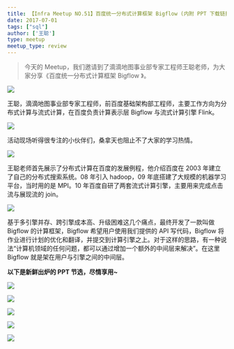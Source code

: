 ```yaml
---
title: 【Infra Meetup NO.51】百度统一分布式计算框架 Bigflow (内附 PPT 下载链接)
date: 2017-07-01
tags: ["sql"]
author: ['王聪']
type: meetup
meetup_type: review
---
```



> 今天的 Meetup，我们邀请到了滴滴地图事业部专家工程师王聪老师，为大家分享《百度统一分布式计算框架 Bigflow 》。

![](./media/meetup-e5e048fdb20359f57d4929ebc7061906.jpeg)

王聪，滴滴地图事业部专家工程师，前百度基础架构部工程师，主要工作方向为分布式计算与流式计算，在百度负责计算表示层 Bigflow 与流式计算引擎 Flink。

![](./media/meetup-4a1fd6ecc6d7da8f3aead96954bffd86.jpeg)

活动现场听得很专注的小伙伴们，桑拿天也阻止不了大家的学习热情。

![](./media/meetup-3351d373bd64e9a008bb312f7a7ad671.jpeg)

王聪老师首先展示了分布式计算在百度的发展例程，他介绍百度在 2003 年建立了自己的分布式搜索系统。08 年引入 hadoop，09 年底搭建了大规模的机器学习平台，当时用的是 MPI。10 年百度自研了两套流式计算引擎，主要用来完成点击流与展现流的 join。

![](./media/meetup-6e163cda37fd0d1f6ac369ab0ad5b610.png)

基于多引擎并存、跨引擎成本高、升级困难这几个痛点，最终开发了一款叫做 Bigflow 的计算框架，Bigflow 希望用户使用我们提供的 API 写代码，Bigflow 将作业进行计划的优化和翻译，并提交到计算引擎之上。对于这样的思路，有一种说法“计算机领域的任何问题，都可以通过增加一个额外的中间层来解决”。在这里 Bigflow 就是架在用户与引擎之间的中间层。

**以下是新鲜出炉的 PPT 节选，尽情享用~**

![](./media/meetup-44c1e0f21165be9d89fd41774209fe49.png)

![](./media/meetup-f25f72f89038f3d8278275b9806294c4.png)

![](./media/meetup-4d06f882c165bead31400585a974c5ff.png)

![](./media/meetup-4e217903e76d35500761499d3df62a6f.png)

![](./media/meetup-abd3ba3db8a5562bc5b65dc3b79082ba.png)




